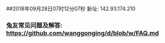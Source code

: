 ##2018年09月28日07时12分07秒 新址: 142.93.174.210
### 兔友常见问题及解答: https://github.com/wanggonging/d/blob/w/FAQ.md
